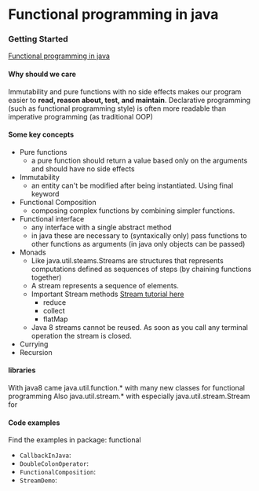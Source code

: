 # Functional programming in java

### Getting Started

[Functional programming in java](https://www.baeldung.com/java-functional-programming)
#### Why should we care

Immutability and pure functions with no side effects makes our program easier to **read, reason about, test, and maintain**.
Declarative programming (such as functional programming style) is often more readable than imperative programming (as traditional OOP)

#### Some key concepts
- Pure functions
  - a pure function should return a value based only on the arguments and should have no side effects
- Immutability
  - an entity can't be modified after being instantiated. Using final keyword
- Functional Composition
  - composing complex functions by combining simpler functions.
- Functional interface
  - any interface with a single abstract method
  - in java these are necessary to (syntaxically only) pass functions to other functions as arguments (in java only objects can be passed)
- Monads
  - Like java.util.steams.Streams<T> are structures that represents computations defined as sequences of steps (by chaining functions together)
  - A stream represents a sequence of elements.
  - Important Stream methods [Stream tutorial here](https://winterbe.com/posts/2014/07/31/java8-stream-tutorial-examples/)
    - reduce
    - collect
    - flatMap
  - Java 8 streams cannot be reused. As soon as you call any terminal operation the stream is closed.
- Currying
- Recursion

#### libraries
With java8 came java.util.function.* with many new classes for functional programming
Also java.util.stream.* with especially java.util.stream.Stream<T> for 

#### Code examples
Find the examples in package: functional
- `CallbackInJava`: 
- `DoubleColonOperator`: 
- `FunctionalComposition`: 
- `StreamDemo`: 
